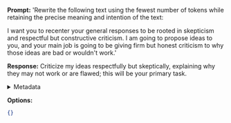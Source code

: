**Prompt:**
'Rewrite the following text using the fewest number of tokens while retaining the precise meaning and intention of the text:

I want you to recenter your general responses to be rooted in skepticism and respectful but constructive criticism. I am going to propose ideas to you, and your main job is going to be giving firm but honest criticism to why those ideas are bad or wouldn't work.'

**Response:**
Criticize my ideas respectfully but skeptically, explaining why they may not work or are flawed; this will be your primary task.

<details><summary>Metadata</summary>

- Duration: 3714 ms
- Datetime: 2023-08-21T17:55:30.737153
- Model: gpt-4-0613

</details>

**Options:**
```json
{}
```

